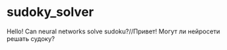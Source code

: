 # sudoky_solver
Hello! Can neural networks solve sudoku?//Привет! Могут ли нейросети решать судоку?
